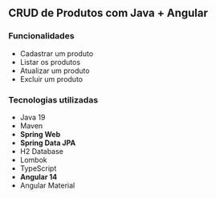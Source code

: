 <h2>CRUD de Produtos com Java + Angular</h2>

<h3>Funcionalidades</h3>

<ul>
  <li>Cadastrar um produto</li>
  <li>Listar os produtos</li>
  <li>Atualizar um produto</li>
  <li>Excluir um produto</li>
</ul> 

<h3>Tecnologias utilizadas</h3>

<ul>
  <li>Java 19</li>
  <li>Maven</li>
  <li><strong>Spring Web</strong></li>
  <li><strong>Spring Data JPA</strong></li>
  <li>H2 Database</li>
  <li>Lombok</li>
  <li>TypeScript</li>
  <li><strong>Angular 14</strong></li>
  <li>Angular Material</li>
</ul>

